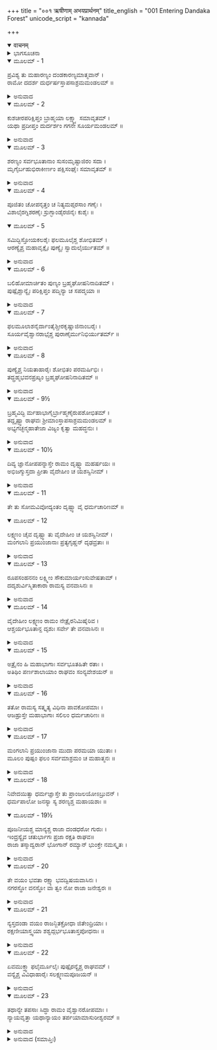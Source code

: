 +++
title = "००१ ऋषीणाम् अभयप्रार्थनम्"
title_english = "001 Entering Dandaka Forest"
unicode_script = "kannada"

+++
<details open><summary>वाचनम्</summary>

<div class="audioEmbed"  caption="श्रीराम-हरिसीताराममूर्ति-घनपाठिभ्यां वचनम्" src="https://archive.org/download/Ramayana-recitation-Sriram-harisItArAmamUrti-Ghanapaati-v2/Kanda_3/Kanda_3_ARK-001-Rusheenam_Abhaya_Prathanam.mp3"></div>
</details>



<details><summary>ಭಾಗಸೂಚನಾ</summary>

ಶ್ರೀರಾಮ-ಲಕ್ಷ್ಮಣ ಮತ್ತು ಸೀತೆಯರ ತಪಸ್ವೀ ಆಶ್ರಮಮಂಡಳದಲ್ಲಿ ಸತ್ಕಾರ
</details>

<details open><summary>ಮೂಲಮ್ - 1</summary>

ಪ್ರವಿಶ್ಯ ತು ಮಹಾರಣ್ಯಂ  ದಂಡಕಾರಣ್ಯಮಾತ್ಮವಾನ್ ।  
ರಾಮೋ ದದರ್ಶ ದುರ್ಧರ್ಷಸ್ತಾಪಸಾಶ್ರಮಮಂಡಲಮ್ ॥
</details>

<details><summary>ಅನುವಾದ</summary>

ದಂಡಕಾರಣ್ಯ ಎಂಬ ಮಹಾವನವನ್ನು ಪ್ರವೇಶಿಸಿ, ಮನಸ್ಸನ್ನು ವಶವಿರಿಸಿಕೊಂಡ ದುರ್ಜಯ ವೀರ ಶ್ರೀರಾಮನು ಅಲ್ಲಿ ತಪಸ್ವೀಮುನಿಗಳ ಅನೇಕ ಆಶ್ರಮಗಳನ್ನು ನೋಡಿದನು.॥1॥
</details>

<details open><summary>ಮೂಲಮ್ - 2</summary>

ಕುಶಚೀರಪರಿಕ್ಷಿಪ್ತಂ ಬ್ರಾಹ್ಮಯಾ ಲಕ್ಷ್ಮ್ಯಾ ಸಮಾವೃತಮ್ ।  
ಯಥಾ ಪ್ರದೀಪ್ತಂ ದುರ್ದರ್ಶಂ ಗಗನೇ ಸೂರ್ಯಮಂಡಲಮ್ ॥
</details>

<details><summary>ಅನುವಾದ</summary>

ಅಲ್ಲಿ ದರ್ಭೆಗಳು, ವಲ್ಕಲಗಳು ಹರಿಡಕೊಂಡಿದ್ದವು. ಆ ಆಶ್ರಮಗಳು ಋಷಿಗಳ ಬ್ರಹ್ಮವಿದ್ಯೆಯ ಅಭ್ಯಾಸದಿಂದ ಪ್ರಕಟವಾದ ವಿಲಕ್ಷಣ ತೇಜದಿಂದ ವ್ಯಾಪ್ತವಾಗಿದ್ದವು. ಅದರಿಂದ ಆಕಾಶದಲ್ಲಿ ಹೊಳೆಯುತ್ತಿರುವ ದುರ್ದರ್ಶ ಸೂರ್ಯನಂತೆ ಅವು ಬೆಳಗುತ್ತಿದ್ದವು. ರಾಕ್ಷಸಾದಿಗಳು ಅವುಗಳ ಕಡೆಗೆ ನೋಡುವುದೂ ಕಠಿಣವಾಗಿತ್ತು.॥2॥
</details>

<details open><summary>ಮೂಲಮ್ - 3</summary>

ಶರಣ್ಯಂ ಸರ್ವಭೂತಾನಾಂ ಸುಸಂಮೃಷ್ಟಾಜಿರಂ ಸದಾ ।  
ಮೃಗೈರ್ಬಹುಭಿರಾಕೀರ್ಣಂ ಪಕ್ಷಿಸಂಘೈಃ ಸಮಾವೃತಮ್ ॥
</details>

<details><summary>ಅನುವಾದ</summary>

ಆ ಆಶ್ರಮಗಳು ಎಲ್ಲ ಪ್ರಾಣಿಗಳಿಗೆ ಶರಣ್ಯವಾಗಿದ್ದವು. ಅವುಗಳ ಅಂಗಳಗಳು ಗುಡಿಸಿ-ಸಾರಿಸಿ ಸ್ವಚ್ಛವಾಗಿದ್ದವು. ಅಲ್ಲಿ ಅನೇಕ ವನ್ಯಪಶುಗಳು ತುಂಬಿದ್ದು, ಪಕ್ಷಿಗಳ ಸಮುದಾಯವೂ ಅವನ್ನು ಆವರಿಸಿಕೊಂಡಿತ್ತು.॥3॥
</details>

<details open><summary>ಮೂಲಮ್ - 4</summary>

ಪೂಜಿತಂ ಚೋಪನೃತ್ತಂ ಚ ನಿತ್ಯಮಪ್ಸರಸಾಂ ಗಣೈಃ ।  
ವಿಶಾಲೈರಗ್ನಿಶರಣೈಃ  ಸ್ರುಗ್ಭಾಂಡೈರಜಿನೈಃ  ಕುಶೈಃ ॥
</details>

<details open><summary>ಮೂಲಮ್ - 5</summary>

ಸಮಿದ್ಭಿಸ್ತೋಯಕಲಶೈಃ ಫಲಮೂಲೈಶ್ಚ ಶೋಭಿತಮ್ ।  
ಆರಣ್ಯೈಶ್ಚ ಮಹಾವೃಕ್ಷೈಃ ಪುಣ್ಯೈಃ ಸ್ವಾದುಲೈರ್ಯುತಮ್ ॥
</details>

<details><summary>ಅನುವಾದ</summary>

ಅಲ್ಲಿ ಅಪ್ಸರೆಯರು ಪ್ರತಿದಿನ ಬಂದು ನೃತ್ಯಮಾಡುತ್ತಿದ್ದರೋ ಎಂಬಂತೆ ಅಲ್ಲಿಯ ಪ್ರದೇಶ ರಮಣೀಯವಾಗಿತ್ತು. ವಿಶಾಲವಾದ ಅಗ್ನಿಶಾಲೆಗಳಿಂದ ಸ್ರುವಾದಿ ಯಜ್ಞಪಾತ್ರೆಗಳಿಂದ, ಮೃಗಚರ್ಮ, ಕುಶ, ಸಮಿತ್ತು, ಜಲಪೂರ್ಣ ಕಲಶಗಳಿಂದ, ಫಲ-ಮೂಲಗಳಿಂದ ಅದರ ಶೋಭೆ ಹೆಚ್ಚಾಗಿತ್ತು. ರುಚಿಕರ ಹಣ್ಣುಗಳನ್ನು ಕೊಡುವ ಪರಮ ಪವಿತ್ರ ದೊಡ್ಡ-ದೊಡ್ಡ ಕಾಡು ವೃಕ್ಷಗಳಿಂದ ಆ ಆಶ್ರಮಮಂಡಳವು ಆವರಿಸಿಕೊಂಡಿತ್ತು.॥4-5॥
</details>

<details open><summary>ಮೂಲಮ್ - 6</summary>

ಬಲಿಹೋಮಾರ್ಚಿತಂ ಪುಣ್ಯಂ ಬ್ರಹ್ಮಘೋಷನಿನಾದಿತಮ್ ।  
ಪುಷ್ಪೈಶ್ಚಾನ್ಯೈಃ ಪರಿಕ್ಷಿಪ್ತಂ ಪದ್ಮಿನ್ಯಾ ಚ ಸಪದ್ಮಯಾ ॥
</details>

<details><summary>ಅನುವಾದ</summary>

ಬಲಿವೈಶ್ವದೇವ ಮತ್ತು ಹೋಮದಿಂದ ಪೂಜಿತವಾದ ಆ ಪವಿತ್ರ ಆಶ್ರಮ ಸಮೂಹವು ವೇದಮಂತ್ರಗಳ ಧ್ವನಿಗಳಿಂದ ಪ್ರತಿಧ್ವನಿಸುತ್ತಿತ್ತು. ತಾವರೆಯ ಕೊಳಗಳಿಂದ ಆ ಸ್ಥಾನದ ಶೋಭೆ ಹೆಚ್ಚಿತ್ತು. ಅನೇಕ ಪ್ರಕಾರದ ಹೂವುಗಳು ಎಲ್ಲೆಡೆ ಚಲ್ಲಿಹೋಗಿದ್ದವು.॥6॥
</details>

<details open><summary>ಮೂಲಮ್ - 7</summary>

ಫಲಮೂಲಾಶನೈರ್ದಾಂತೈಶ್ಚೀರಕೃಷ್ಣಾಜಿನಾಂಬರೈಃ ।  
ಸೂರ್ಯವೈಶ್ವಾನರಾಭೈಶ್ಚ ಪುರಾಣೈರ್ಮುನಿಭಿರ್ಯುತರ್ಮ್ ॥
</details>

<details><summary>ಅನುವಾದ</summary>

ಆ ಆಶ್ರಮಗಳಲ್ಲಿ ನಾರುಮಡಿ ಮತ್ತು ಕಷ್ಣಮೃಗ ಚರ್ಮ ಧರಿಸುವ, ಫಲ-ಮೂಲಗಳ ಆಹಾರದಲ್ಲೇ ಇರುವ, ಜಿತೇಂದ್ರಿಯರಾದ, ಸೂರ್ಯ ಮತ್ತು ಚಂದ್ರರಂತೆ ಮಹಾ ತೇಜಸ್ವೀಗಳಾದ ಪುರಾತನ ಮುನಿಗಳು ವಾಸಿಸುತ್ತಿದ್ದರು.॥7॥
</details>

<details open><summary>ಮೂಲಮ್ - 8</summary>

ಪುಣ್ಯೈಶ್ಚ ನಿಯತಾಹಾರೈಃ ಶೋಭಿತಂ  ಪರಮರ್ಷಿಭಿಃ ।  
ತದ್ಬ್ರಹ್ಮಭವನಪ್ರಖ್ಯಂ ಬ್ರಹ್ಮಘೋಷನಿನಾದಿತಮ್ ॥
</details>

<details><summary>ಅನುವಾದ</summary>

ನಿಯಮಿತ ಆಹಾರವುಳ್ಳ ಪವಿತ್ರ ಮಹರ್ಷಿಗಳಿಂದ ಸುಶೋಭಿತ ಆ ಆಶ್ರಮ ಸಮೂಹವು ಬ್ರಹ್ಮದೇವರ ಧಾಮದಂತೆ ತೇಜಸ್ವೀ ಹಾಗೂ ವೇದಧ್ವನಿಗಳಿಂದ ನಿನಾದಿಸುತ್ತಿತ್ತು.॥8॥
</details>

<details open><summary>ಮೂಲಮ್ - 9½</summary>

ಬ್ರಹ್ಮವಿದ್ಭಿ ರ್ಮಹಾಭಾಗೈರ್ಬ್ರಾಹ್ಮಣೈರುಪಶೋಭಿತಮ್ ।  
ತದ್ದೃಷ್ಟ್ವಾ ರಾಘವಃ ಶ್ರೀಮಾಂಸ್ತಾಪಸಾಶ್ರಮಮಂಡಲಮ್ ॥  
ಅಭ್ಯಗಚ್ಛನ್ಮಹಾತೇಜಾ ವಿಜ್ಯಂ ಕೃತ್ವಾ ಮಹದ್ಧನುಃ ।
</details>

<details><summary>ಅನುವಾದ</summary>

ಅನೇಕ ಮಹಾಭಾಗ ಬ್ರಹ್ಮವೇತ್ತರಾದ ಬ್ರಾಹ್ಮಣರು ಆ ಆಶ್ರಮಗಳ ಶೋಭೆಯನ್ನು ಹೆಚ್ಚಿಸಿದ್ದರು. ಮಹಾತೇಜಸ್ವೀ ಶ್ರೀರಾಮನು ಆ ಆಶ್ರಮಮಂಡಳವನ್ನು ನೋಡಿ ತನ್ನ ಧನುಸ್ಸಿನ ಹಗ್ಗವನ್ನು ಬಿಚ್ಚಿ ಮತ್ತೆ ಆಶ್ರಮದೊಳಗೆ ಹೋದನು.॥9॥
</details>

<details open><summary>ಮೂಲಮ್ - 10½</summary>

ದಿವ್ಯ ಜ್ಞಾನೋಪಪನ್ನಾಸ್ತೇ ರಾಮಂ ದೃಷ್ಟ್ವಾ ಮಹರ್ಷಯಃ ॥  
ಅಭಿಜಗ್ಮುಸ್ತದಾ ಪ್ರೀತಾ ವೈದೇಹೀಂ ಚ ಯಶಸ್ವಿನೀಮ್ ।
</details>

<details><summary>ಅನುವಾದ</summary>

ಶ್ರೀರಾಮ ಮತ್ತು ಯಶಸ್ವಿನೀ ಸೀತೆಯರನ್ನು ಆ ದಿವ್ಯಜ್ಞಾನ ಸಂಪನ್ನ ಮಹರ್ಷಿಗಳು ಬಹಳ ಸಂತೋಷದಿಂದ ತಮ್ಮ ಬಳಿಗೆ ಬರಮಾಡಿಕೊಂಡರು.॥10½॥
</details>

<details open><summary>ಮೂಲಮ್ - 11</summary>

ತೇ ತು ಸೋಮವಿವೋದ್ಯಂತಂ ದೃಷ್ಟ್ವಾ ವೈ ಧರ್ಮಚಾರಿಣಮ್ ॥
</details>

<details open><summary>ಮೂಲಮ್ - 12</summary>

ಲಕ್ಷ್ಮಣಂ ಚೈವ ದೃಷ್ಟ್ವಾ ತು ವೈದೇಹೀಂ ಚ ಯಶಸ್ವಿನೀಮ್ ।  
ಮಂಗಲಾನಿ ಪ್ರಯುಂಜಾನಾಃ ಪ್ರತ್ಯಗೃಹ್ಣನ್ ದೃಢವ್ರತಾಃ ॥
</details>

<details><summary>ಅನುವಾದ</summary>

ದೃಢವ್ರತರಾದ ಆ ಮಹರ್ಷಿಗಳು ಉದಯಕಾಲದ ಚಂದ್ರನಂತೆ ಮನೋಹರ, ಧರ್ಮಾತ್ಮಾ ಶ್ರೀರಾಮನನ್ನು, ಲಕ್ಷ್ಮಣನನ್ನು ಹಾಗೂ ಯಶಸ್ವಿನೀ ವಿದೇಹಕುಮಾರೀ ಸೀತೆಯನ್ನು ನೋಡಿ ಅವರೆಲ್ಲರಿಗೆ ಮಂಗಳಮಯ ಆಶೀರ್ವಾದ ಕೊಡಲು ತೊಡಗಿದರು. ಆ ಮೂವರನ್ನೂ ಆದರಣೀಯ ಅತಿಥಿಯಾಗಿ ಅವರು ಸ್ವೀಕರಿಸಿದರು.॥11-12॥
</details>

<details open><summary>ಮೂಲಮ್ - 13</summary>

ರೂಪಸಂಹನನಂ ಲಕ್ಷ್ಮೀಂ ಸೌಕುಮಾರ್ಯಂಸುವೇಷತಾಮ್ ।  
ದದೃಶುರ್ವಿಸ್ಮಿತಾಕಾರಾ ರಾಮಸ್ಯ ವನವಾಸಿನಃ ॥
</details>

<details><summary>ಅನುವಾದ</summary>

ಶ್ರೀರಾಮನ ರೂಪ ಶರೀರದ ಮೈಕಟ್ಟು, ಮುಖದ ಕಾಂತಿ, ಸೌಕುವಾರ್ಯ ಹಾಗೂ ಸುಂದರವೇಷವನ್ನು ಆ ವನವಸೀ ಮುನಿಗಳು ಆಶ್ಚರ್ಯಚಕಿತರಾಗಿ ನೋಡಿದರು.॥13॥
</details>

<details open><summary>ಮೂಲಮ್ - 14</summary>

ವೈದೇಹೀಂ ಲಕ್ಷ್ಮಣಂ ರಾಮಂ ನೇತ್ರೈರನಿಮಿಷೈರಿವ ।  
ಆಶ್ಚರ್ಯಭೂತಾನ್ದ ದೃಶುಃ ಸರ್ವೇ ತೇ ವನವಾಸಿನಃ ॥
</details>

<details><summary>ಅನುವಾದ</summary>

ವನವಾಸಿಗಳಾದ ಅವರೆಲ್ಲರೂ ಶ್ರೀರಾಮ-ಲಕ್ಷ್ಮಣ-ಸೀತೆಯನ್ನು ನೆಟ್ಟನೋಟದಿಂದ ನೋಡುತ್ತಾ, ಅವರ ಸ್ವರೂಪ ಆ ಮುನಿಗಳಿಗೆ ಆಶ್ಚರ್ಯಮಯವಾಗಿ ಕಂಡಿತು.॥14॥
</details>

<details open><summary>ಮೂಲಮ್ - 15</summary>

ಅತ್ರೈನಂ ಹಿ ಮಹಾಭಾಗಾಃ ಸರ್ವಭೂತಹಿತೇ ರತಾಃ ।  
ಅತಿಥಿಂ ಪರ್ಣಶಾಲಾಯಾಂ ರಾಘವಂ ಸಂನ್ಯವೇಶಯನ್ ॥
</details>

<details><summary>ಅನುವಾದ</summary>

ಸರ್ವಪ್ರಾಣಿಗಳ ಹಿತದಲ್ಲೇ ಇರುವ ಆ ಮಹಾಭಾಗ ಮಹರ್ಷಿಗಳು ತಮ್ಮ ಪ್ರಿಯ ಅತಿಥಿಯಾದ ಭಗವಾನ್ ಶ್ರೀರಾಮನನ್ನು ಪರ್ಣಶಾಲೆಗೆ ಕರೆದುಕೊಂಡು ಹೋಗಿ ಉಳಿಸಿಕೊಂಡರು.॥15॥
</details>

<details open><summary>ಮೂಲಮ್ - 16</summary>

ತತೋ ರಾಮಸ್ಯ ಸತ್ಕೃತ್ಯ ವಿಧಿನಾ ಪಾವಕೋಪಮಾಃ ।  
ಆಜಹ್ರುಸ್ತೇ ಮಹಾಭಾಗಾಃ ಸಲಿಲಂ ಧರ್ಮಚಾರಿಣಃ ॥
</details>

<details><summary>ಅನುವಾದ</summary>

ಅಗ್ನಿಯಂತೆ ತೇಜಸ್ವೀ, ಧರ್ಮಪರಾಯಣ ಆ ಮಹಾಭಾಗ ಮುನಿಗಳು ಶ್ರೀರಾಮನಿಗೆ ವಿಧಿವತ್ತಾಗಿ ಸತ್ಕರಿಸಿ ನೀರನ್ನು ಸಮರ್ಪಿಸಿದರು.॥16॥
</details>

<details open><summary>ಮೂಲಮ್ - 17</summary>

ಮಂಗಲಾನಿ ಪ್ರಯುಂಜಾನಾ ಮುದಾ ಪರಮಯಾ ಯುತಾಃ ।  
ಮೂಲಂ ಪುಷ್ಪಂ ಫಲಂ ಸರ್ವಮಾಶ್ರಮಂ ಚ ಮಹಾತ್ಮನಃ ॥
</details>

<details><summary>ಅನುವಾದ</summary>

ಮತ್ತೆ ಬಹಳ ಆನಂದದಿಂದ ಮಂಗಳ ಸೂಚಕ ಆಶೀರ್ವಾದಗಳನ್ನು ಕೊಡುತ್ತಾ, ಮಹಾತ್ಮಾ ಶ್ರೀರಾಮನಿಗೆ ಅವರು ಫಲ-ಮೂಲ-ಪುಷ್ಪಗಳೊಂದಿಗೆ ಇಡೀ ಆಶ್ರಮವನ್ನೇ ಸಮರ್ಪಿಸಿದರು.॥17॥
</details>

<details open><summary>ಮೂಲಮ್ - 18</summary>

ನಿವೇದಯಿತ್ವಾ ಧರ್ಮಜ್ಞಾಸ್ತೇ ತು ಪ್ರಾಂಜಲಯೋಽಬ್ರುವನ್ ।  
ಧರ್ಮಪಾಲೋ ಜನಸ್ಯಾ ಸ್ಯ ಶರಣ್ಯಶ್ಚ ಮಹಾಯಶಾಃ ॥
</details>

<details open><summary>ಮೂಲಮ್ - 19½</summary>

ಪೂಜನೀಯಶ್ಚ ಮಾನ್ಯಶ್ಚ ರಾಜಾ ದಂಡಧರೋ ಗುರುಃ ।  
ಇಂದ್ರಸ್ಯೈವ  ಚತುರ್ಭಾಗಃ   ಪ್ರಜಾ  ರಕ್ಷತಿ  ರಾಘವ॥  
ರಾಜಾ ತಸ್ಮಾದ್ವರಾನ್ ಭೋಗಾನ್ ರಮ್ಯಾನ್ ಭುಂಕ್ತೇ ನಮಸ್ಕೃತಃ ।
</details>

<details><summary>ಅನುವಾದ</summary>

ಎಲ್ಲವನ್ನೂ ನಿವೇದಿಸಿ ಆ ಧರ್ಮಜ್ಞರಾದ ಮುನಿಗಳು ಕೈಮುಗಿದು ಹೇಳಿದರು - ರಘುನಂದನ! ದಂಡಧರಿಸುವ ರಾಜನು ಧರ್ಮದ ಪಾಲಕನೂ, ಮಹಾಯಶಸ್ವಿಯೂ, ಈ ಜನ ಸಮುದಾಯಕ್ಕೆ ಶರಣುಕೊಡುವ ಮಾನನೀಯನೂ, ಪೂಜನೀಯನೂ, ಎಲ್ಲರ ಗುರುವೂ ಆಗಿದ್ದಾನೆ. ಈ ಭೂತಳದಲ್ಲಿ ಇಂದ್ರನ ನಾಲ್ಕನೆಯ ಅಂಶವಾದ ಕಾರಣ ಅವನು ಪ್ರಜೆಯನ್ನು ರಕ್ಷಿಸುತ್ತಾನೆ. ಆದ್ದರಿಂದ ರಾಜನು ಎಲ್ಲರಿಂದ ವಂದಿತನಾಗಿ ಉತ್ತಮ, ರಮಣೀಯ ಭೋಗಗಳನ್ನು ಅನುಭವಿಸುತ್ತಾನೆ. (ಸಾಧಾರಣ ರಾಜನ ಸ್ಥಿತಿಯೇ ಹೀಗಾಗಿದ್ದರೆ ನಿನಗಾಗಿ ಹೇಳುವುದೇನಿನದೆ? ನೀನಾದರೋ ಸಾಕ್ಷತ್ ಭಗವಂತನಾಗಿರುವೆ.॥18-19½॥
</details>

<details open><summary>ಮೂಲಮ್ - 20</summary>

ತೇ ವಯಂ ಭವತಾ ರಕ್ಷ್ಯಾ ಭವದ್ವಿಷಯವಾಸಿನಃ ।  
ನಗರಸ್ಥೋ ವನಸ್ಥೋ ವಾ ತ್ವಂ ನೋ ರಾಜಾ ಜನೇಶ್ವರಃ ॥
</details>

<details><summary>ಅನುವಾದ</summary>

ನಾವು ನಿನ್ನ ರಾಜ್ಯದಲ್ಲಿ ವಾಸಿಸುತ್ತಿದ್ದೇವೆ, ಆದ್ದರಿಂದ ನೀನು ನಮ್ಮನ್ನು ರಕ್ಷಿಸಬೇಕು. ನೀನು ನಗರದಲ್ಲಿರಲೀ, ವನದಲ್ಲಿರಲೀ ನಮಗೆಲ್ಲರಿಗೆ ರಾಜನೇ ಅಗಿರುವೆ. ನೀನು ಸಮಸ್ತ ಜನ ಸಮುದಾಯದ ಶಾಸಕ ಮತ್ತು ಪಾಲಕನಾಗಿರುವ.॥20॥
</details>

<details open><summary>ಮೂಲಮ್ - 21</summary>

ನ್ಯಸ್ತದಂಡಾ ವಯಂ ರಾಜನ್ಜಿತಕ್ರೋಧಾ ಜಿತೇಂದ್ರಿಯಾಃ ।  
ರಕ್ಷಣೀಯಾಸ್ತ್ವಯಾ ಶಶ್ವದ್ಗರ್ಭಭೂತಾಸ್ತಪೋಧನಾಃ ॥
</details>

<details><summary>ಅನುವಾದ</summary>

ಮಹಾರಾಜಾ! ನಾವು ಪ್ರಾಣಿಮಾತ್ರರನ್ನು ದಂಡಿಸುವುದನ್ನು ಬಿಟ್ಟಿದ್ದೇವೆ, ಕ್ರೋಧವನ್ನು, ಇಂದ್ರಿಯಗಳನ್ನು ಗೆದ್ದಿದ್ದೇವೆ. ಈಗ ತಪಸ್ಸೇ ನಮ್ಮ ಧನವಾಗಿದೆ. ತಾಯಿಯ ಗರ್ಭಸ್ಥ ಶಿಶುವನ್ನು ರಕ್ಷಿಸುವಂತೆಯೇ ನೀನು ಸದಾ ಎಲ್ಲ ರೀತಿಯಿಂದ ನಮ್ಮನ್ನು ರಕ್ಷಿಸಬೇಕು.॥21॥
</details>

<details open><summary>ಮೂಲಮ್ - 22</summary>

ಏವಮುಕ್ತ್ವಾ  ಫಲೈರ್ಮೂಲೈಃ ಪುಷ್ಪೈರನ್ಯೈಶ್ಚ ರಾಘವಮ್ ।  
ವನ್ಯೈಶ್ಚ ವಿವಿಧಾಹಾರೈಃ ಸಲಕ್ಷ್ಮಣಮಪೂಜಯನ್ ॥
</details>

<details><summary>ಅನುವಾದ</summary>

ಹೀಗೆ ಹೇಳಿ ಆ ತಪಸ್ವೀ ಮುನಿಗಳು ಕಾಡಿನಲ್ಲಿದ್ದ ಫಲ ಮೂಲ-ಪುಷ್ಪಗಳನ್ನು ಹಾಗೂ ಇತರ ಅನೇಕ ರೀತಿಯ ಆಹಾರಗಳಿಂದ ಲಕ್ಷ್ಮಣ ಮತ್ತು ಸೀತಾ ಸಹಿತ ಶ್ರೀರಾಮಚಂದ್ರನನ್ನು ಸತ್ಕರಿಸಿದರು.॥22॥
</details>

<details open><summary>ಮೂಲಮ್ - 23</summary>

ತಥಾನ್ಯೇ ತಪಸಾಃ ಸಿದ್ಧಾ ರಾಮಂ ವೈಶ್ವಾನರೋಪಮಾಃ ।  
ನ್ಯಾಯವೃತ್ತಾ ಯಥಾನ್ಯಾಯಂ ತರ್ಪಯಾಮಾಸುರೀಶ್ವರಮ್ ॥
</details>

<details><summary>ಅನುವಾದ</summary>

ಇವರಲ್ಲದೆ ಇತರ ಅಗ್ನಿತುಲ್ಯ ತೇಜಸ್ವೀಹಾಗೂ ನ್ಯಾಯಯುಕ್ತ ವರ್ತನೆಯುಳ್ಳ ಸಿದ್ಧ ತಾಪಸರೂ ಕೂಡ ಸರ್ವೇಶ್ವರ ಭಗವಾನ್ ಶ್ರೀರಾಮನ್ನನ್ನು ಯಥೋಚಿತವಾಗಿ ತಪ್ತಿಪಡಿಸಿದರು.॥23॥
</details>

<details><summary>ಅನುವಾದ (ಸಮಾಪ್ತಿಃ)</summary>

ಶ್ರೀ ವಾಲ್ಮೀಕಿ ವಿರಚಿತ ಆರ್ಷರಾಮಾಯಣ ಆದಿಕಾವ್ಯದ ಅರಣ್ಯಕಾಂಡದಲ್ಲಿ ಮೊದಲನೆಯ ಸರ್ಗ ಸಂಪೂರ್ಣವಾಯಿತು.॥1॥
</details>
